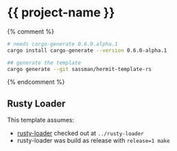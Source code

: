 # {{ project-name }}

{% comment %} 

```sh
# needs cargo-generate 0.6.0.alpha.1
cargo install cargo-generate --version 0.6.0-alpha.1

## generate the template 
cargo generate --git sassman/hermit-template-rs
```

{% endcomment %}

## Rusty Loader

This template assumes:
- [rusty-loader](https://github.com/hermitcore/rusty-loader) checked out at `../rusty-loader`
- rusty-loader was build as release with `release=1 make` 